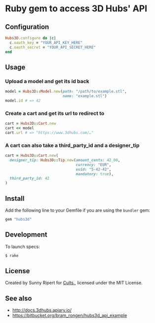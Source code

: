 Ruby gem to access 3D Hubs' API
===============================

Configuration
-------------

```rb
Hubs3D.configure do |c|
  c.oauth_key = "YOUR_API_KEY_HERE"
  c.oauth_secret = "YOUR_API_SECRET_HERE"
end
```

Usage
-----

### Upload a model and get its id back

```rb
model = Hubs3D::Model.new(path: "/path/to/example.stl",
                          name: "example.stl")
model.id # => 42
```

### Create a cart and get its url to redirect to

```rb
cart = Hubs3D::Cart.new
cart << model
cart.url # => "https://www.3dhubs.com/…"
```

### A cart can also take a third_party_id and a designer_tip

```rb
cart = Hubs3D::Cart.new(
  designer_tip: Hubs3D::Tip.new(amount_cents: 42_00,
                                currency: "EUR",
                                uuid: "5-42-42",
                                mandatory: true),
  third_party_id: 42
)
```

Install
-------

Add the following line to your Gemfile if you are using the `bundler` gem:

```rb
gem "hubs3d"
```


Development
-----------

To launch specs:

```sh
$ rake
```


License
-------

Created by Sunny Ripert for [Cults.](https://cults3d.com),
licensed under the MIT License.


See also
--------

- http://docs.3dhubs.apiary.io/
- https://bitbucket.org/bram_rongen/hubs3d_api_example
